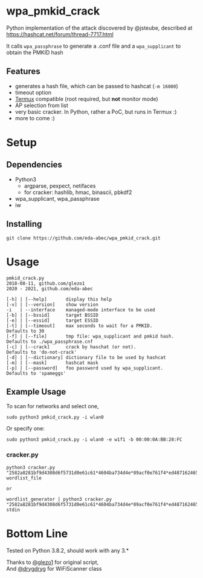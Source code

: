 # wpa_pmkid_crack
Python implementation of the attack discovered by @jsteube, described at https://hashcat.net/forum/thread-7717.html

It calls `wpa_passphrase` to generate a .conf file and a `wpa_supplicant` to obtain the PMKID hash

## Features
- generates a hash file, which can be passed to hashcat (`-m 16800`)
- timeout option
- [Termux](https://termux.com/) compatible (root required, but __not__ monitor mode)
- AP selection from list
- very basic cracker. In Python, rather a PoC, but runs in Termux :)
- more to come :)

# Setup
## Dependencies
- Python3
  - argparse, pexpect, netifaces
  - for cracker: hashlib, hmac, binascii, pbkdf2
- wpa_supplicant, wpa_passphrase
- iw

## Installing
```
git clone https://github.com/eda-abec/wpa_pmkid_crack.git
```

# Usage
```
pmkid_crack.py
2018-08-11, github.com/glezo1
2020 - 2021, github.com/eda-abec

[-h] | [--help]       display this help
[-v] | [--version]    show version
-i   | --interface    managed-mode interface to be used
[-b] | [--bssid]      target BSSID
[-e] | [--essid]      target ESSID
[-t] | [--timeout]    max seconds to wait for a PMKID.         Defaults to 30
[-f] | [--file]       tmp file: wpa_supplicant and pmkid hash. Defaults to ./wpa_passphrase.cnf
[-c] | [--crack]      crack by haschat (or not).               Defaults to 'do-not-crack'
[-d] | [--dictionary] dictionary file to be used by hashcat
[-m] | [--mask]       hashcat mask
[-p] | [--password]   foo password used by wpa_supplicant.     Defaults to 'spameggs'
```

## Example Usage

To scan for networks and select one,
```
sudo python3 pmkid_crack.py -i wlan0
```

Or specify one:
```
sudo python3 pmkid_crack.py -i wlan0 -e w1f1 -b 00:00:0A:BB:28:FC
```

### cracker.py
```
python3 cracker.py "2582a8281bf9d4308d6f5731d0e61c61*4604ba734d4e*89acf0e761f4*ed487162465a774bfba60eb603a39f3a" wordlist_file

or

wordlist_generator | python3 cracker.py "2582a8281bf9d4308d6f5731d0e61c61*4604ba734d4e*89acf0e761f4*ed487162465a774bfba60eb603a39f3a" stdin
```

# Bottom Line

Tested on Python 3.8.2, should work with any 3.*

Thanks to [@glezo1](https://github.com/glezo1) for original script,<br>
And [@drygdryg](https://github.com/drygdryg/) for WiFiScanner class
